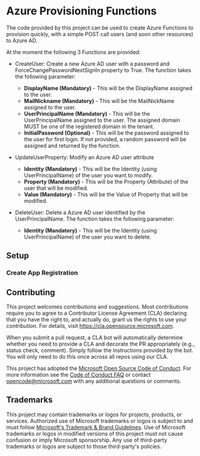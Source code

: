 # Azure Provisioning Functions

The code provided by this project can be used to create Azure Functions to provision quickly, with a simple POST call users (and soon other resources) to Azure AD.

At the moment the following 3 Functions are provided:

- CreateUser: Create a new Azure AD user with a password and ForceChangePasswordNextSignIn property to True. The function takes the following parameter:
	- **DisplayName (Mandatory)** - This will be the DisplayName assigned to the user.
	- **MailNickname (Mandatory)** - This will be the MailNickName assigned to the user.
	- **UserPrincipalName (Mandatory)** - This will be the UserPrincipalName assigned to the user. The assigned domain MUST be one of the registered domain in the tenant.
	- **InitialPassword (Optional)** - This will be the password assigned to the user for first login. If not provided, a random password will be assigned and returned by the function.



- UpdateUserProperty: Modify an Azure AD user attribute
	- **Identity (Mandatory)** - This will be the Identity (using UserPrincipalName) of the user you want to modify.
	- **Property (Mandatory)** - This will be the Property (Attribute) of the user that will be modified.
	- **Value (Mandatory)** - This will be the Value of Property that will be modified.



- DeleteUser: Delete a Azure AD user identified by the UserPrincipalName. The function takes the following parameter:
	- **Identity (Mandatory)** - This will be the Identity (using UserPrincipalName) of the user you want to delete.





## Setup
### Create App Registration








## Contributing

This project welcomes contributions and suggestions.  Most contributions require you to agree to a
Contributor License Agreement (CLA) declaring that you have the right to, and actually do, grant us
the rights to use your contribution. For details, visit https://cla.opensource.microsoft.com.

When you submit a pull request, a CLA bot will automatically determine whether you need to provide
a CLA and decorate the PR appropriately (e.g., status check, comment). Simply follow the instructions
provided by the bot. You will only need to do this once across all repos using our CLA.

This project has adopted the [Microsoft Open Source Code of Conduct](https://opensource.microsoft.com/codeofconduct/).
For more information see the [Code of Conduct FAQ](https://opensource.microsoft.com/codeofconduct/faq/) or
contact [opencode@microsoft.com](mailto:opencode@microsoft.com) with any additional questions or comments.

## Trademarks

This project may contain trademarks or logos for projects, products, or services. Authorized use of Microsoft 
trademarks or logos is subject to and must follow 
[Microsoft's Trademark & Brand Guidelines](https://www.microsoft.com/en-us/legal/intellectualproperty/trademarks/usage/general).
Use of Microsoft trademarks or logos in modified versions of this project must not cause confusion or imply Microsoft sponsorship.
Any use of third-party trademarks or logos are subject to those third-party's policies.
